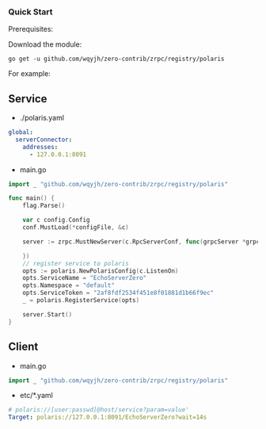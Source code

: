 ### Quick Start

Prerequisites:

Download the module:

```console
go get -u github.com/wqyjh/zero-contrib/zrpc/registry/polaris
```

For example:

## Service

- ./polaris.yaml

```yaml
global:
  serverConnector:
    addresses:
      - 127.0.0.1:8091
```

- main.go

```go
import _ "github.com/wqyjh/zero-contrib/zrpc/registry/polaris"

func main() {
	flag.Parse()

	var c config.Config
	conf.MustLoad(*configFile, &c)

	server := zrpc.MustNewServer(c.RpcServerConf, func(grpcServer *grpc.Server) {

	})
	// register service to polaris
    opts := polaris.NewPolarisConfig(c.ListenOn)
	opts.ServiceName = "EchoServerZero" 
	opts.Namespace = "default"
	opts.ServiceToken = "2af8fdf2534f451e8f01881d1b66f9ec"
    _ = polaris.RegisterService(opts)

	server.Start()
}
```

## Client

- main.go

```go
import _ "github.com/wqyjh/zero-contrib/zrpc/registry/polaris"
```

- etc/\*.yaml

```yaml
# polaris://[user:passwd]@host/service?param=value'
Target: polaris://127.0.0.1:8091/EchoServerZero?wait=14s
```
